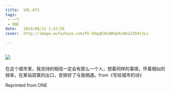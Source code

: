 ```yaml
---
title:	VOL.673
tags:
 - 一个
 - ONE
date:	2014/08/11 1:42:50
cover:	http://image.wufazhuce.com/Fk-5DqqEIKoNHqVEsWnoZ2O4tJLv

---
```

![](http://image.wufazhuce.com/Fk-5DqqEIKoNHqVEsWnoZ2O4tJLv)
---

在这个城市里，我坚持的相信一定会有那么一个人，想着同样的事情，怀着相似的频率，在某站寂寞的出口，安排好了与我相遇。from《写给城市的诗》
 
Reprinted from ONE
